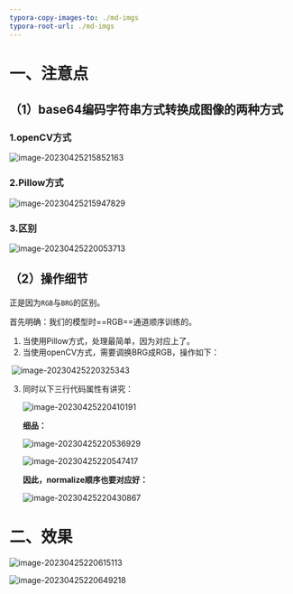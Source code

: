 ```yaml
---
typora-copy-images-to: ./md-imgs
typora-root-url: ./md-imgs
---
```


# 一、注意点

## （1）base64编码字符串方式转换成图像的两种方式

### 1.openCV方式

![image-20230425215852163](/image-20230425215852163.png)



### 2.Pillow方式

![image-20230425215947829](/image-20230425215947829.png)

### 3.区别

![image-20230425220053713](/image-20230425220053713.png)



## （2）操作细节

正是因为`RGB`与`BRG`的区别。

首先明确：我们的模型时==RGB==通道顺序训练的。

1. 当使用Pillow方式，处理最简单，因为对应上了。
2. 当使用openCV方式，需要调换BRG成RGB，操作如下：

​	![image-20230425220325343](/image-20230425220325343.png)

3. 同时以下三行代码属性有讲究：

   ![image-20230425220410191](/image-20230425220410191.png)

   **细品：**

   ![image-20230425220536929](/image-20230425220536929.png)

   ![image-20230425220547417](/image-20230425220547417.png)

   

   **因此，normalize顺序也要对应好：**

   ![image-20230425220430867](/image-20230425220430867.png)





# 二、效果

![image-20230425220615113](/image-20230425220615113.png)

![image-20230425220649218](/image-20230425220649218.png)

